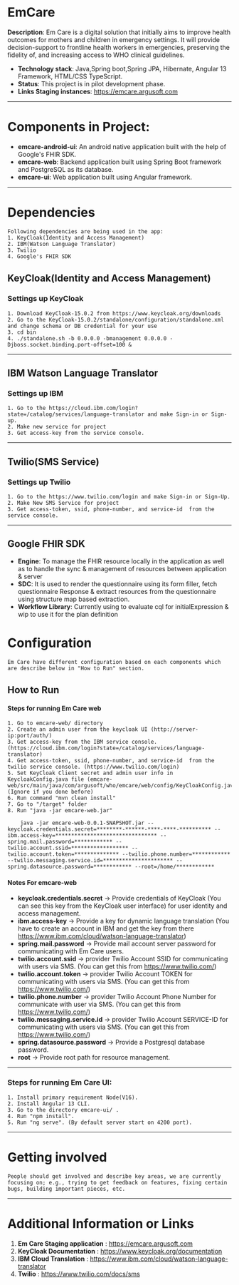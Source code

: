 # EmCare

 **Description**: Em Care is a digital solution that initially aims to improve health outcomes for mothers and children in emergency settings. It will provide decision-support to frontline health workers in emergencies, preserving the fidelity of, and increasing access to WHO clinical guidelines.

   - **Technology stack**: Java,Spring boot,Spring JPA, Hibernate, Angular 13 Framework, HTML/CSS TypeScript.
   - **Status**: This project is in pilot development phase.
   - **Links Staging instances**: https://emcare.argusoft.com
***
# Components in Project:

- **emcare-android-ui**: An android native application built with the help of Google's FHIR SDK.
- **emcare-web**: Backend application built using Spring Boot framework and PostgreSQL as its database.
- **emcare-ui**: Web application built using Angular framework.
*** 
# Dependencies

    Following dependencies are being used in the app:
    1. KeyCloak(Identity and Access Management)
    2. IBM(Watson Language Translator)
    3. Twilio
    4. Google's FHIR SDK
## **KeyCloak(Identity and Access Management)**
### Settings up KeyCloak
    1. Download KeyCloak-15.0.2 from https://www.keycloak.org/downloads
    2. Go to the KeyCloak-15.0.2/standalone/configuration/standalone.xml and change schema or DB credential for your use
    3. cd bin 
    4. ./standalone.sh -b 0.0.0.0 -bmanagement 0.0.0.0 -Djboss.socket.binding.port-offset=100 &
***

## **IBM Watson Language Translator**
### Settings up IBM
    1. Go to the https://cloud.ibm.com/login?state=/catalog/services/language-translator and make Sign-in or Sign-up.
    2. Make new service for project
    3. Get access-key from the service console.
***

## **Twilio(SMS Service)**
### Settings up Twilio
    1. Go to the https://www.twilio.com/login and make Sign-in or Sign-Up.
    2. Make New SMS Service for project
    3. Get access-token, ssid, phone-number, and service-id  from the service console.
***
## **Google FHIR SDK**
 - **Engine**: To manage the FHIR resource locally in the application as well as to handle the sync & management of resources between   application & server
 - **SDC**: It is used to render the questionnaire using its form filler, fetch questionnaire Response & extract resources from the questionnaire using structure map based extraction.
 - **Workflow Library**: Currently using to evaluate cql for initialExpression & wip to use it for the plan definition

# Configuration
    Em Care have different configuration based on each components which are describe below in "How to Run" section. 
## How to Run
#### Steps for running Em Care web

    1. Go to emcare-web/ directory
    2. Create an admin user from the keycloak UI (http://server-ip:port/auth/)
    3. Get access-key from the IBM service console. (https://cloud.ibm.com/login?state=/catalog/services/language-translator)
    4. Get access-token, ssid, phone-number, and service-id  from the twilio service console. (https://www.twilio.com/login)
    5. Set KeyCloak Client secret and admin user info in KeycloakConfig.java file (emcare-web/src/main/java/com/argusoft/who/emcare/web/config/KeyCloakConfig.java)(Ignore if you done before)
    6. Run command "mvn clean install"
    7. Go to "/target" folder
    8. Run "java -jar emcare-web.jar"

        java -jar emcare-web-0.0.1-SNAPSHOT.jar --keycloak.credentials.secret=********-******-****-****-********** --ibm.access-key=******************************** --spring.mail.password=************ --twilio.account.ssid=****************** --twilio.account.token=************** --twilio.phone.number=************ --twilio.messaging.service.id=********************** --spring.datasource.password=************ --root=/home/************

#### Notes For emcare-web

- **keycloak.credentials.secret** -> Provide credentials of KeyCloak (You can see this key from the KeyCloak user interface) for user identity and access management.
- **ibm.access-key** -> Provide a key for dynamic language translation (You have to create an account in IBM and get the key from there https://www.ibm.com/cloud/watson-language-translator)
- **spring.mail.password** -> Provide mail account server password for communicating with Em Care users.
- **twilio.account.ssid** -> provider Twilio Account SSID for communicating with users via SMS. (You can get this from https://www.twilio.com/)
- **twilio.account.token** -> provider Twilio Account TOKEN for communicating with users via SMS. (You can get this from https://www.twilio.com/)
- **twilio.phone.number** -> provider Twilio Account Phone Number for communicate with user via SMS. (You can get this from https://www.twilio.com/)
- **twilio.messaging.service.id** -> provider Twilio Account SERVICE-ID for communicating with users via SMS. (You can get this from https://www.twilio.com/)
- **spring.datasource.password** -> Provide a Postgresql database password.
- **root** -> Provide root path for resource management.
***

### **Steps for running Em Care UI**: 

    1. Install primary requirement Node(V16).
    2. Install Angular 13 CLI.
    3. Go to the directory emcare-ui/ .
    4. Run "npm install".
    5. Run "ng serve". (By default server start on 4200 port).
***
# Getting involved
    People should get involved and describe key areas, we are currently focusing on; e.g., trying to get feedback on features, fixing certain bugs, building important pieces, etc.
***
# Additional Information or Links
1. **Em Care Staging application** : https://emcare.argusoft.com
2. **KeyCloak Documentation** : https://www.keycloak.org/documentation
3. **IBM Cloud Translation** : https://www.ibm.com/cloud/watson-language-translator
3. **Twilio** : https://www.twilio.com/docs/sms

